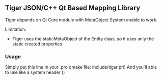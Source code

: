 ## Tiger JSON/C++ Qt Based Mapping Library

Tiger depends on Qt Core module with MetaObject System enable to work.

Limitation:
 - Tiger uses the staticMetaObject of the Entity class, so it uses only the static created properties
 
### Usage

Simply put this line in your .pro qmake file: include(tiger.pri) 
And you'll able to use like a system header (<tiger>) 
